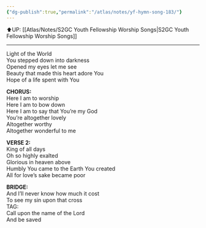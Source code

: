 ```yaml
---
{"dg-publish":true,"permalink":"/atlas/notes/yf-hymn-song-183/"}
---
```


⬆️UP: [[Atlas/Notes/S2GC Youth Fellowship Worship Songs\|S2GC Youth Fellowship Worship Songs]]

---

Light of the World  
You stepped down into darkness  
Opened my eyes let me see  
Beauty that made this heart adore You  
Hope of a life spent with You  

**CHORUS:**  
Here I am to worship  
Here I am to bow down  
Here I am to say that You’re my God  
You’re altogether lovely  
Altogether worthy  
Altogether wonderful to me  

**VERSE 2:**  
King of all days  
Oh so highly exalted  
Glorious in heaven above  
Humbly You came to the Earth You created  
All for love’s sake became poor  

**BRIDGE:**  
And I’ll never know how much it cost  
To see my sin upon that cross  
TAG:  
Call upon the name of the Lord  
And be saved